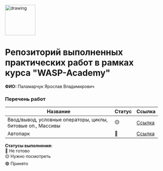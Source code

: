 <a href="https://wasp-academy.com"><img src="https://wasp-academy.com/Resources/wasp-logo.png" alt="drawing" width="100"/></a>

# Репозиторий выполненных практических работ в рамках курса "WASP-Academy"
**ФИО:** Паламарчук Ярослав Владимирович

### Перечень работ

Название          | Статус | Ссылка
------------------|--------|--------
Ввод/вывод, условные операторы, циклы, битовые оп., Массивы|🟡|[Ссылка](./Homework_1)
Автопарк|🔴|[Ссылка](#)


**Статусы выполнения:**  
🔴 Не готово  
🟡 Нужно посмотреть  
🟢 Принято  